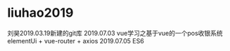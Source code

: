 # liuhao2019
刘昊2019.03.19新建的git库
2019.07.03  vue学习之基于vue的一个pos收银系统
elementUi + vue-router + axios
2019.07.05   ES6
